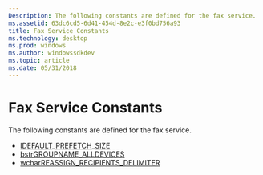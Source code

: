 ```yaml
---
Description: The following constants are defined for the fax service.
ms.assetid: 63dc6cd5-6d41-454d-8e2c-e3f0bd756a93
title: Fax Service Constants
ms.technology: desktop
ms.prod: windows
ms.author: windowssdkdev
ms.topic: article
ms.date: 05/31/2018
---
```


# Fax Service Constants

The following constants are defined for the fax service.

-   [lDEFAULT\_PREFETCH\_SIZE](-mfax-ldefault-prefetch-size.md)
-   [bstrGROUPNAME\_ALLDEVICES](-mfax-bstrgroupname-alldevices.md)
-   [wcharREASSIGN\_RECIPIENTS\_DELIMITER](-mfax-wcharreassign-recipients-delimiter.md)

 

 



